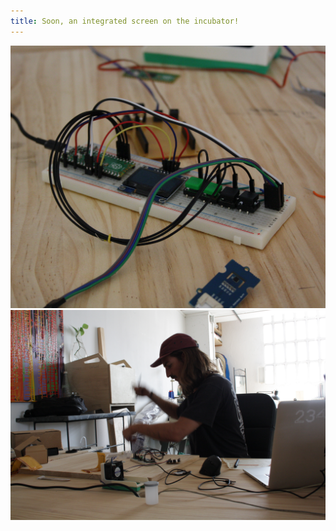 ```yaml
---
title: Soon, an integrated screen on the incubator!
---
```


![](newscreen.JPG)
![](antoineisprototyping.JPG)
